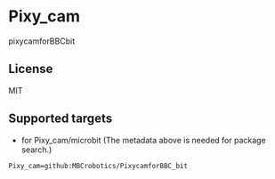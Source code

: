 # Pixy_cam
pixycamforBBCbit

## License

MIT

## Supported targets

* for Pixy_cam/microbit
(The metadata above is needed for package search.)

```package
Pixy_cam=github:MBCrobotics/PixycamforBBC_bit

```
